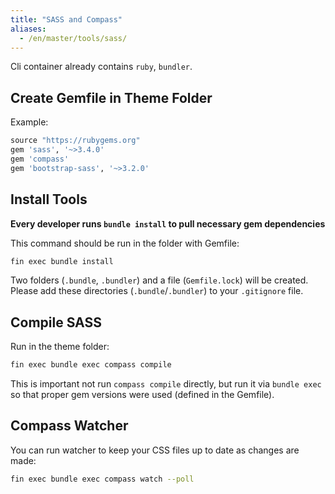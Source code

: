 ```yaml
---
title: "SASS and Compass"
aliases:
  - /en/master/tools/sass/
---
```



Cli container already contains `ruby`, `bundler`.

## Create Gemfile in Theme Folder

Example:

```ruby
source "https://rubygems.org"
gem 'sass', '~>3.4.0'
gem 'compass'
gem 'bootstrap-sass', '~>3.2.0'
```

## Install Tools

**Every developer runs `bundle install` to pull necessary gem dependencies**

This command should be run in the folder with Gemfile:

```bash
fin exec bundle install
```

Two folders (`.bundle`, `.bundler`) and a file (`Gemfile.lock`) will be created.
Please add these directories (`.bundle`/`.bundler`) to your `.gitignore` file.

## Compile SASS

Run in the theme folder:

```bash
fin exec bundle exec compass compile
```

This is important not run `compass compile` directly, but run it via `bundle exec` so that proper gem versions were used (defined in the Gemfile).

## Compass Watcher

You can run watcher to keep your CSS files up to date as changes are made:

```bash
fin exec bundle exec compass watch --poll
```
